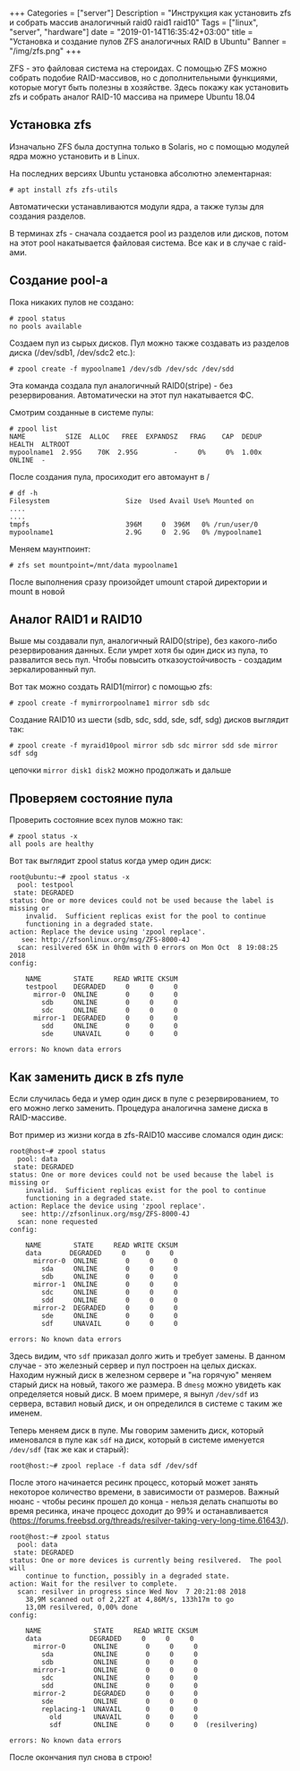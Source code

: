+++
Categories = ["server"]
Description = "Инструкция как установить zfs и собрать массив аналогичный raid0 raid1 raid10"
Tags = ["linux", "server", "hardware"]
date = "2019-01-14T16:35:42+03:00"
title = "Установка и создание пулов ZFS аналогичных RAID в Ubuntu"
Banner = "/img/zfs.png"
+++

ZFS - это файловая система на стероидах. С помощью ZFS можно собрать подобие RAID-массивов, но с дополнительными функциями, которые могут быть полезны в хозяйстве. Здесь покажу как установить zfs и собрать аналог RAID-10 массива на примере Ubuntu 18.04


<!--more-->

## Установка zfs

Изначально ZFS была доступна только в Solaris, но с помощью модулей ядра можно установить и в Linux.

На последних версиях Ubuntu установка абсолютно элементарная:
```
# apt install zfs zfs-utils
```

Автоматически устанавливаются модули ядра, а также тулзы для создания разделов.

В терминах zfs - сначала создается pool из разделов или дисков, потом на этот pool накатывается файловая система. Все как и в случае с raid-ами.


## Создание pool-а

Пока никаких пулов не создано:
```
# zpool status
no pools available
```

Создаем пул из сырых дисков. Пул можно также создавать из разделов диска (/dev/sdb1, /dev/sdc2 etc.):
```
# zpool create -f mypoolname1 /dev/sdb /dev/sdc /dev/sdd
```
Эта команда создала пул аналогичный RAID0(stripe) - без резервирования. Автоматически на этот пул накатывается ФС.


Смотрим созданные в системе пулы:
```
# zpool list
NAME          SIZE  ALLOC   FREE  EXPANDSZ   FRAG    CAP  DEDUP  HEALTH  ALTROOT
mypoolname1  2.95G    70K  2.95G         -     0%     0%  1.00x  ONLINE  -
```

После создания пула, просиходит его автомаунт в /
```
# df -h
Filesystem                   Size  Used Avail Use% Mounted on
....
....
tmpfs                        396M     0  396M   0% /run/user/0
mypoolname1                  2.9G     0  2.9G   0% /mypoolname1
```

Меняем маунтпоинт:
```
# zfs set mountpoint=/mnt/data mypoolname1
```
После выполнения сразу произойдет umount старой директории и mount в новой


## Аналог RAID1 и RAID10

Выше мы создавали пул, аналогичный RAID0(stripe), без какого-либо резервирования данных. Если умрет хотя бы один диск из пула, то развалится весь пул. Чтобы повысить отказоустойчивость - создадим зеркалированный пул.

Вот так можно создать RAID1(mirror) с помощью zfs:
```
# zpool create -f mymirrorpoolname1 mirror sdb sdc
```

Создание RAID10 из шести (sdb, sdc, sdd, sde, sdf, sdg) дисков выглядит так:
```
# zpool create -f myraid10pool mirror sdb sdc mirror sdd sde mirror sdf sdg
```
цепочки ```mirror disk1 disk2``` можно продолжать и дальше




## Проверяем состояние пула

Проверить состояние всех пулов можно так:
```
# zpool status -x
all pools are healthy
```

Вот так выглядит zpool status когда умер один диск:
```
root@ubuntu:~# zpool status -x
  pool: testpool
 state: DEGRADED
status: One or more devices could not be used because the label is missing or
	invalid.  Sufficient replicas exist for the pool to continue
	functioning in a degraded state.
action: Replace the device using 'zpool replace'.
   see: http://zfsonlinux.org/msg/ZFS-8000-4J
  scan: resilvered 65K in 0h0m with 0 errors on Mon Oct  8 19:08:25 2018
config:

	NAME        STATE     READ WRITE CKSUM
	testpool    DEGRADED     0     0     0
	  mirror-0  ONLINE       0     0     0
	    sdb     ONLINE       0     0     0
	    sdc     ONLINE       0     0     0
	  mirror-1  DEGRADED     0     0     0
	    sdd     ONLINE       0     0     0
	    sde     UNAVAIL      0     0     0

errors: No known data errors
```

## Как заменить диск в zfs пуле

Если случилась беда и умер один диск в пуле с резервированием, то его можно легко заменить. Процедура аналогична замене диска в RAID-массиве.

Вот пример из жизни когда в zfs-RAID10 массиве сломался один диск:
```
root@host~# zpool status
  pool: data
 state: DEGRADED
status: One or more devices could not be used because the label is missing or
	invalid.  Sufficient replicas exist for the pool to continue
	functioning in a degraded state.
action: Replace the device using 'zpool replace'.
   see: http://zfsonlinux.org/msg/ZFS-8000-4J
  scan: none requested
config:

	NAME        STATE     READ WRITE CKSUM
	data       DEGRADED     0     0     0
	  mirror-0  ONLINE       0     0     0
	    sda     ONLINE       0     0     0
	    sdb     ONLINE       0     0     0
	  mirror-1  ONLINE       0     0     0
	    sdc     ONLINE       0     0     0
	    sdd     ONLINE       0     0     0
	  mirror-2  DEGRADED     0     0     0
	    sde     ONLINE       0     0     0
	    sdf     UNAVAIL      0     0     0

errors: No known data errors
```

Здесь видим, что ```sdf``` приказал долго жить и требует замены. В данном случае - это железный сервер и пул построен на целых дисках. Находим нужный диск в железном сервере и "на горячую" меняем старый диск на новый, такого же размера. В ```dmesg``` можно увидеть как определяется новый диск. В моем примере, я вынул ```/dev/sdf``` из сервера, вставил новый диск, и он определился в системе с таким же именем.

Теперь меняем диск в пуле. Мы говорим заменить диск, который именовался в пуле как ```sdf``` на диск, который в системе именуется ```/dev/sdf``` (так же как и старый):
```
root@host:~# zpool replace -f data sdf /dev/sdf
```

После этого начинается ресинк процесс, который может занять некоторое количество времени, в зависимости от размеров. Важный нюанс - чтобы ресинк прошел до конца - нельзя делать снапшоты во время ресинка, иначе процесс доходит до 99% и останавливается (https://forums.freebsd.org/threads/resilver-taking-very-long-time.61643/).
``` 
root@host:~# zpool status
  pool: data
 state: DEGRADED
status: One or more devices is currently being resilvered.  The pool will
	continue to function, possibly in a degraded state.
action: Wait for the resilver to complete.
  scan: resilver in progress since Wed Nov  7 20:21:08 2018
    38,9M scanned out of 2,22T at 4,86M/s, 133h17m to go
    13,0M resilvered, 0,00% done
config:

	NAME             STATE     READ WRITE CKSUM
	data            DEGRADED     0     0     0
	  mirror-0       ONLINE       0     0     0
	    sda          ONLINE       0     0     0
	    sdb          ONLINE       0     0     0
	  mirror-1       ONLINE       0     0     0
	    sdc          ONLINE       0     0     0
	    sdd          ONLINE       0     0     0
	  mirror-2       DEGRADED     0     0     0
	    sde          ONLINE       0     0     0
	    replacing-1  UNAVAIL      0     0     0
	      old        UNAVAIL      0     0     0
	      sdf        ONLINE       0     0     0  (resilvering)

errors: No known data errors
```

После окончания пул снова в строю!

